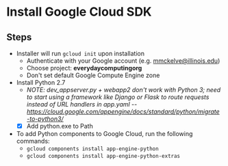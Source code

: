 # Install Google Cloud SDK

## Steps

- Installer will run `gcloud init` upon installation
  - Authenticate with your Google account (e.g. mmckelve@illinois.edu)
  - Choose project: **everydaycomputingorg**
  - Don't set default Google Compute Engine zone
- Install Python 2.7
  - *NOTE: dev_appserver.py + webapp2 don't work with Python 3; need to start using a framework like Django or Flask to route requests instead of URL handlers in app.yaml -- https://cloud.google.com/appengine/docs/standard/python/migrate-to-python3/*
  - [X] Add python.exe to Path
- To add Python components to Google Cloud, run the following commands:
  - `gcloud components install app-engine-python`
  - `gcloud components install app-engine-python-extras`
